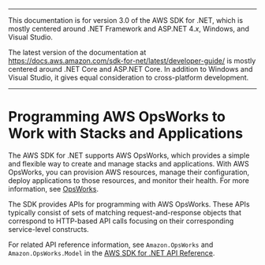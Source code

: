 --------

This documentation is for version 3\.0 of the AWS SDK for \.NET, which is mostly centered around \.NET Framework and ASP\.NET 4\.*x*, Windows, and Visual Studio\.

The latest version of the documentation at [https://docs\.aws\.amazon\.com/sdk\-for\-net/latest/developer\-guide/](../../latest/developer-guide/welcome.html) is mostly centered around \.NET Core and ASP\.NET Core\. In addition to Windows and Visual Studio, it gives equal consideration to cross\-platform development\.

--------

# Programming AWS OpsWorks to Work with Stacks and Applications<a name="opsworks-apis-intro"></a>

The AWS SDK for \.NET supports AWS OpsWorks, which provides a simple and flexible way to create and manage stacks and applications\. With AWS OpsWorks, you can provision AWS resources, manage their configuration, deploy applications to those resources, and monitor their health\. For more information, see [OpsWorks](https://aws.amazon.com/opsworks/)\.

The SDK provides APIs for programming with AWS OpsWorks\. These APIs typically consist of sets of matching request\-and\-response objects that correspond to HTTP\-based API calls focusing on their corresponding service\-level constructs\.

For related API reference information, see `Amazon.OpsWorks` and `Amazon.OpsWorks.Model` in the [AWS SDK for \.NET API Reference](https://docs.aws.amazon.com/sdkfornet/v3/apidocs/)\.